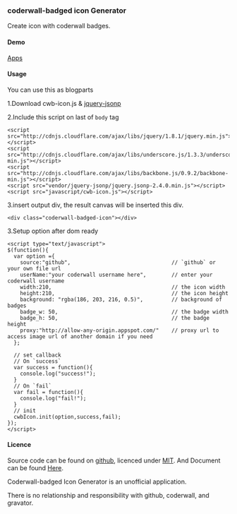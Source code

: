 ### coderwall-badged icon Generator
Create icon with coderwall badges.

#### Demo
[Apps](http://georgeosddev.github.com/coderwall-badged-icon-generator/)

#### Usage

You can use this as blogparts

1.Download cwb-icon.js & [jquery-jsonp](https://github.com/jaubourg/jquery-jsonp)

2.Include this script on last of `body` tag

    <script src="http://cdnjs.cloudflare.com/ajax/libs/jquery/1.8.1/jquery.min.js"></script>
    <script src="http://cdnjs.cloudflare.com/ajax/libs/underscore.js/1.3.3/underscore-min.js"></script>
    <script src="http://cdnjs.cloudflare.com/ajax/libs/backbone.js/0.9.2/backbone-min.js"></script>
    <script src="vendor/jquery-jsonp/jquery.jsonp-2.4.0.min.js"></script>
    <script src="javascript/cwb-icon.js"></script>

3.insert output div, the result canvas will be inserted this div.

    <div class="coderwall-badged-icon"></div>

3.Setup option after dom ready

    <script type="text/javascript">
    $(function(){    
      var option ={
        source:"github",                                // `github` or your own file url
        userName:"your coderwall username here",        // enter your coderwall username
        width:210,                                      // the icon width
        height:210,                                     // the icon height
        background: "rgba(186, 203, 216, 0.5)",         // background of badges
        badge_w: 50,                                    // the badge width
        badge_h: 50,                                    // the badge height
        proxy:"http://allow-any-origin.appspot.com/"    // proxy url to access image url of another domain if you need
      };

      // set callback
      // On `success` 
      var success = function(){
        console.log("success!");
      }
      // On `fail`
      var fail = function(){
        console.log("fail!");
      }
      // init
      cwbIcon.init(option,success,fail);
    });
    </script>

#### Licence

Source code can be found on [github](https://github.com/georgeOsdDev/coderwall-badged-icon-generator), licenced under [MIT](http://opensource.org/licenses/mit-license.php). And Document can be found [Here](https://github.com/georgeOsdDev/coderwall-badged-icon-generator/blob/master/ReadMe.md).

Coderwall-badged Icon Generator is an unofficial application.

There is no relationship and responsibility with github, coderwall, and gravator.


